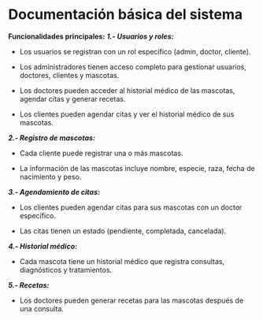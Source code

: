 # Documentación básica del sistema

**Funcionalidades principales:**
**_1.- Usuarios y roles:_**

- Los usuarios se registran con un rol específico (admin, doctor, cliente).

- Los administradores tienen acceso completo para gestionar usuarios, doctores, clientes y mascotas.

- Los doctores pueden acceder al historial médico de las mascotas, agendar citas y generar recetas.

- Los clientes pueden agendar citas y ver el historial médico de sus mascotas.

**_2.- Registro de mascotas:_**

- Cada cliente puede registrar una o más mascotas.

- La información de las mascotas incluye nombre, especie, raza, fecha de nacimiento y peso.

**_3.- Agendamiento de citas:_**

- Los clientes pueden agendar citas para sus mascotas con un doctor específico.

- Las citas tienen un estado (pendiente, completada, cancelada).

**_4.- Historial médico:_**

- Cada mascota tiene un historial médico que registra consultas, diagnósticos y tratamientos.

**_5.- Recetas:_**

- Los doctores pueden generar recetas para las mascotas después de una consulta.
